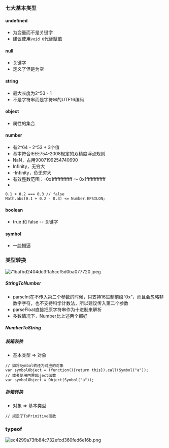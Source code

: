 ### 七大基本类型
#### undefined
* 为变量而不是关键字
* 建议使用```void 0```代替赋值

#### null
* 关键字
* 定义了但是为空

#### string
* 最大长度为2^53 - 1
* 不是字符串而是字符串的UTF16编码

#### object
* 属性的集合

#### number
* 有2^64 - 2^53 + 3个值
* 基本符合IEEE754-2008规定的双精度浮点规则
* NaN，占用9007199254740990
* Infinity，无穷大
* -Infinity，负无穷大
* 有效整数范围：-0x1fffffffffffff ～ 0x1fffffffffffff
* 
``` 
0.1 + 0.2 === 0.3 // false 
Math.abs(0.1 + 0.2 - 0.3) <= Number.EPSILON;
```

#### boolean
* true 和 false -- 关键字

#### symbol
* 一脸懵逼

### 类型转换
![71bafbd2404dc3ffa5ccf5d0ba077720.jpeg](evernotecid://AA19F6C3-CDD8-40D6-A8D8-EEF5A7135216/appyinxiangcom/13247600/ENResource/p57)

##### StringToNumber
* parseInt在不传入第二个参数的时候，只支持16进制前缀“0x”，而且会忽略非数字字符，也不支持科学计数法，所以建议传入第二个参数
* parseFloat直接把原字符串作为十进制来解析
* 多数情况下，Number比上述两个都好
##### NumberToString
##### 装箱装换
* 基本类型 => 对象
```
// 如将Symbol转还为对应的对象
var symbolObject = (function(){return this}).call(Symbol("a"));
// 或者使用内置Object函数
var symbolObject = Object(Symbol("a"));
```

##### 拆箱转换
* 对象 => 基本类型
```
// 规定了ToPrimitive函数
```

### typeof
![ec4299a73fb84c732efcd360fed6e16b.png](evernotecid://AA19F6C3-CDD8-40D6-A8D8-EEF5A7135216/appyinxiangcom/13247600/ENResource/p58)
